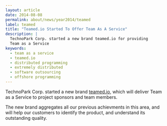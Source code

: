 ```yaml
---
layout: article
date: 2014-08-08
permalink: about/news/year2014/teamed
label: teamed
title: "Teamed.io Started To Offer Team As A Service"
description: |
  TechnoPark Corp. started a new brand teamed.io for providing
  Team as a Service
keywords:
  - team as a service
  - teamed.io
  - distributed programming
  - extremely distributed
  - software outsourcing
  - offshore programming
---
```


TechnoPark Corp. started a new brand [teamed.io](http://www.teamed.io), which will deliver Team as a 
Service to project sponsors and team members.

The new brand aggregates all our previous achievments in this area, and will help our customers to 
identify the product, and understand its outstanding quality.
